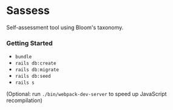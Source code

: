 # Sassess

Self-assessment tool using Bloom's taxonomy.

### Getting Started

- `bundle`
- `rails db:create`
- `rails db:migrate`
- `rails db:seed`
- `rails s`

(Optional: run `./bin/webpack-dev-server` to speed up JavaScript recompilation)
